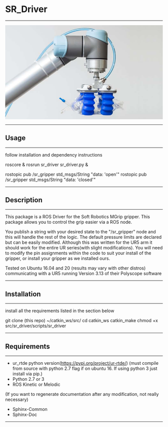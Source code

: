 # SR_Driver

---

<img src="soft_robotics_repo.jpg" alt="Soft Robotics Gripper">


---

## Usage

---

follow installation and dependency instructions

roscore &
rosrun sr_driver sr_driver.py &

rostopic pub /sr_gripper std_msgs/String "data: 'open'"
rostopic pub /sr_gripper std_msgs/String "data: 'closed'"

---

## Description

---

This package is a ROS Driver for the Soft Robotics MGrip gripper. This package allows you to
control the grip easier via a ROS node. 

You publish a string with your desired state to the "/sr_gripper" node and this will handle the rest of the logic.
The default pressure limits are declared but can be easily modified. Although this was written for the UR5 arm it should
work for the entire UR series(with slight modifications). You will need to modify the pin assignments within the code to
suit your install of the gripper, or install your gripper as we installed ours.

Tested on Ubuntu 16.04 and 20 (results may vary with other distros)
communicating with a UR5 running Version 3.13 of their Polyscope software

---

## Installation

---
install all the requirements listed in the section below

git clone (this repo) ~/catkin_ws/src/
cd catkin_ws
catkin_make
chmod +x src/sr_driver/scripts/sr_driver

---

## Requirements

---

* ur_rtde python version(https://pypi.org/project/ur-rtde/) (must compile from source with python 2.7 flag if on ubuntu 16. If using python 3 just install via pip.)
* Python 2.7 or 3
* ROS Kinetic or Melodic


(If you want to regenerate documentation after any modification, not really necessary)
* Sphinx-Common
* Sphinx-Doc


---
